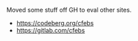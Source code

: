 Moved some stuff off GH to eval other sites.

* https://codeberg.org/cfebs
* https://gitlab.com/cfebs
